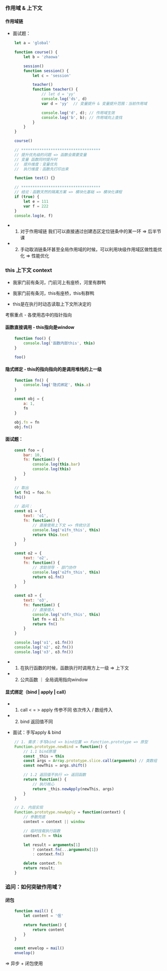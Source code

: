### 作用域 & 上下文
#### 作用域链
* 面试题：
```js
    let a = 'global'

    function course() {
        let b = 'zhaowa'

        session()
        function session() {
            let c = 'session'

            teacher()
            function teacher() {
                // let d = 'yy'
                console.log('ds', d)
                var d = 'yy'  // 变量提升 & 变量提升范围：当前作用域

                console.log('d', d); // 作用域生效
                console.log('b', b); // 作用域向上查找
            }
        }
    }

    course()

    // ***********************************
    // 提升优先级的问题 => 函数会需要变量
    // 变量 函数同时提升时
    //  提升维度：变量优先
    //  执行维度：函数先打印出来

    function test() {}

    // ***********************************
    // 结论：函数天然的隔离方案 => 模块化基础 => 模块化课程
    if (true) {
        let e = 111
        var f = 222
    }
    console.log(e, f)
```

* 1. 对于作用域链 我们可以直接通过创建态区定位链条中的某一环 => 后半节课
* 2. 手动取消链条环甚至全局作用域的时候，可以利用块级作用域区做性能优化 => 性能优化

### this 上下文 context
* 我家门前有条河，门前河上有座桥，河里有群鸭
* 我家门前有条河，this有座桥，this有群鸭

* this是在执行时动态读取上下文所决定的

考察重点 - 各使用态中的指针指向
#### 函数直接调用 - this指向是window
```js
    function foo() {
        console.log('函数内部this', this)
    }

    foo()
```

#### 隐式绑定 - this的指向指向的是调用堆栈的上一级
```js
    function fn() {
        console.log('隐式绑定', this.a)
    }

    const obj = {
        a: 1,
        fn
    }

    obj.fn = fn
    obj.fn()
```

#### 面试题：
```js
    const foo = {
        bar: 10,
        fn: function() {
            console.log(this.bar)
            console.log(this)
        }
    }

    // 取出
    let fn1 = foo.fn
    fn1()

    // 追问：
    const o1 = {
        text: 'o1',
        fn: function() {
            // 直接使用上下文 => 传统分活
            console.log('o1fn_this', this)
            return this.text
        }
    }

    const o2 = {
        text: 'o2',
        fn: function() {
            // 求助领导 - 部门协作
            console.log('o2fn_this', this)
            return o1.fn()
        }
    }

    const o3 = {
        text: 'o3',
        fn: function() {
            // 直接借人
            console.log('o3fn_this', this)
            let fn = o1.fn
            return fn()
        }
    }

    console.log('o1', o1.fn())
    console.log('o2', o2.fn())
    console.log('o3', o3.fn())
```

* 1. 在执行函数的时候，函数执行时调用方上一级 => 上下文
* 2. 公共函数 ｜ 全局调用指向window

#### 显式绑定（bind | apply | call）
* 1. call < = > apply 传参不同 依次传入 / 数组传入
* 2. bind 返回值不同

* 面试：手写apply & bind
```js
    // 1. 需求：手写bind => bind位置 => Function.prototype => 原型
    Function.prototype.newBind = function() {
        // 1.1 bind原理
        const _this = this
        const args = Array.prototype.slice.call(arguments) // 类数组
        const newThis = args.shift()

        // 1.2 返回值不执行 => 返回函数
        return function() {
            // 执行核心
            return _this.newApply(newThis, args)
        }
    }

    // 2. 内层实现
    Function.prototype.newApply = function(context) {
        // 参数兜底
        context = context || window

        // 临时挂载执行函数
        context.fn = this

        let result = arguments[1]
            ? context.fn(...arguments[1])
            : context.fn()

        delete context.fn
        return result;
    }
```

### 追问：如何突破作用域？
#### 闭包

```js
    function mail() {
        let content = '信'

        return function() {
            return content
        }
    }

    const envelop = mail()
    envelop()
```

=> 异步 + 闭包使用